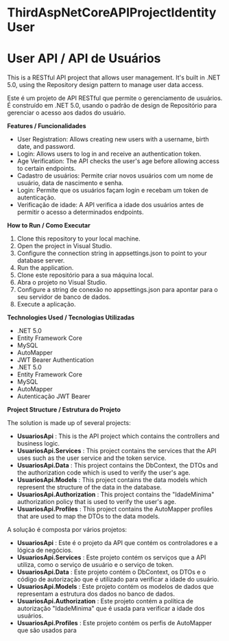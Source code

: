 # ThirdAspNetCoreAPIProjectIdentityUser
# **User API / API de Usuários**

This is a RESTful API project that allows user management. It's built in .NET 5.0, using the Repository design pattern to manage user data access.

Este é um projeto de API RESTful que permite o gerenciamento de usuários. É construído em .NET 5.0, usando o padrão de design de Repositório para gerenciar o acesso aos dados do usuário.

**Features / Funcionalidades**

- User Registration: Allows creating new users with a username, birth date, and password.
- Login: Allows users to log in and receive an authentication token.
- Age Verification: The API checks the user's age before allowing access to certain endpoints.
- Cadastro de usuários: Permite criar novos usuários com um nome de usuário, data de nascimento e senha.
- Login: Permite que os usuários façam login e recebam um token de autenticação.
- Verificação de idade: A API verifica a idade dos usuários antes de permitir o acesso a determinados endpoints.

**How to Run / Como Executar**

1. Clone this repository to your local machine.
2. Open the project in Visual Studio.
3. Configure the connection string in appsettings.json to point to your database server.
4. Run the application.
5. Clone este repositório para a sua máquina local.
6. Abra o projeto no Visual Studio.
7. Configure a string de conexão no appsettings.json para apontar para o seu servidor de banco de dados.
8. Execute a aplicação.

**Technologies Used / Tecnologias Utilizadas**

- .NET 5.0
- Entity Framework Core
- MySQL
- AutoMapper
- JWT Bearer Authentication
- .NET 5.0
- Entity Framework Core
- MySQL
- AutoMapper
- Autenticação JWT Bearer

**Project Structure / Estrutura do Projeto**

The solution is made up of several projects:

- **UsuariosApi** : This is the API project which contains the controllers and business logic.
- **UsuariosApi.Services** : This project contains the services that the API uses such as the user service and the token service.
- **UsuariosApi.Data** : This project contains the DbContext, the DTOs and the authorization code which is used to verify the user's age.
- **UsuariosApi.Models** : This project contains the data models which represent the structure of the data in the database.
- **UsuariosApi.Authorization** : This project contains the "IdadeMinima" authorization policy that is used to verify the user's age.
- **UsuariosApi.Profiles** : This project contains the AutoMapper profiles that are used to map the DTOs to the data models.

A solução é composta por vários projetos:

- **UsuariosApi** : Este é o projeto da API que contém os controladores e a lógica de negócios.
- **UsuariosApi.Services** : Este projeto contém os serviços que a API utiliza, como o serviço de usuário e o serviço de token.
- **UsuariosApi.Data** : Este projeto contém o DbContext, os DTOs e o código de autorização que é utilizado para verificar a idade do usuário.
- **UsuariosApi.Models** : Este projeto contém os modelos de dados que representam a estrutura dos dados no banco de dados.
- **UsuariosApi.Authorization** : Este projeto contém a política de autorização "IdadeMinima" que é usada para verificar a idade dos usuários.
- **UsuariosApi.Profiles** : Este projeto contém os perfis de AutoMapper que são usados para
